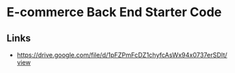 # E-commerce Back End Starter Code

## Links
* https://drive.google.com/file/d/1pFZPmFcDZ1chyfcAsWx94x0737erSDIt/view